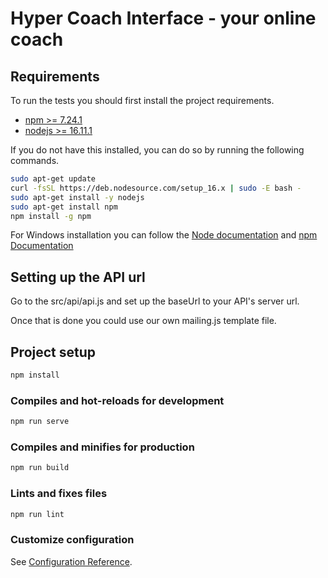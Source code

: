 # Hyper Coach Interface - your online coach

## Requirements
To run the tests you should first install the project requirements.
- <a href="https://docs.npmjs.com/">npm >= 7.24.1</a>
- <a href="https://nodejs.org/en/">nodejs >= 16.11.1</a>

If you do not have this installed, you can do so by running the following commands.

```bash
sudo apt-get update
curl -fsSL https://deb.nodesource.com/setup_16.x | sudo -E bash -
sudo apt-get install -y nodejs
sudo apt-get install npm
npm install -g npm
```

For Windows installation you can follow the [Node documentation](https://nodejs.org/en/download/package-manager/) and [npm Documentation](https://docs.npmjs.com/downloading-and-installing-node-js-and-npm)

## Setting up the API url

Go to the src/api/api.js and set up the baseUrl to your API's server url.

Once that is done you could use our own mailing.js template file.

## Project setup
```bash
npm install
```

### Compiles and hot-reloads for development
```bash
npm run serve
```

### Compiles and minifies for production
```bash
npm run build
```

### Lints and fixes files
```bash
npm run lint
```

### Customize configuration
See [Configuration Reference](https://cli.vuejs.org/config/).

